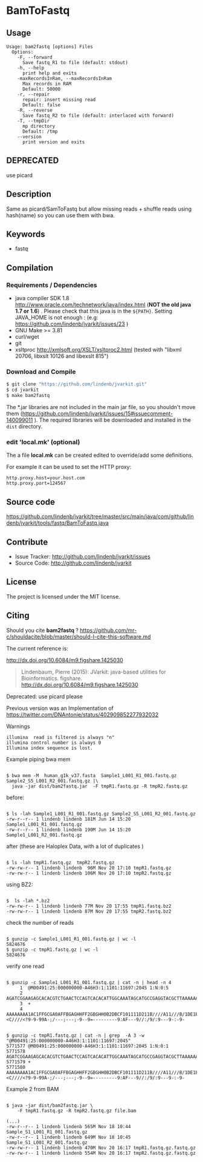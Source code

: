 # BamToFastq


## Usage

```
Usage: bam2fastq [options] Files
  Options:
    -F, --forward
      Save fastq_R1 to file (default: stdout)
    -h, --help
      print help and exits
    -maxRecordsInRam, --maxRecordsInRam
      Max records in RAM
      Default: 50000
    -r, --repair
      repair: insert missing read
      Default: false
    -R, --reverse
      Save fastq_R2 to file (default: interlaced with forward)
    -T, --tmpDir
      mp directory
      Default: /tmp
    --version
      print version and exits

```


## DEPRECATED

use picard

## Description

Same as picard/SamToFastq but allow missing reads + shuffle reads using hash(name) so you can use them with bwa. 


## Keywords

 * fastq


## Compilation

### Requirements / Dependencies

* java compiler SDK 1.8 http://www.oracle.com/technetwork/java/index.html (**NOT the old java 1.7 or 1.6**) . Please check that this java is in the `${PATH}`. Setting JAVA_HOME is not enough : (e.g: https://github.com/lindenb/jvarkit/issues/23 )
* GNU Make >= 3.81
* curl/wget
* git
* xsltproc http://xmlsoft.org/XSLT/xsltproc2.html (tested with "libxml 20706, libxslt 10126 and libexslt 815")


### Download and Compile

```bash
$ git clone "https://github.com/lindenb/jvarkit.git"
$ cd jvarkit
$ make bam2fastq
```

The *.jar libraries are not included in the main jar file, so you shouldn't move them (https://github.com/lindenb/jvarkit/issues/15#issuecomment-140099011 ).
The required libraries will be downloaded and installed in the `dist` directory.

### edit 'local.mk' (optional)

The a file **local.mk** can be created edited to override/add some definitions.

For example it can be used to set the HTTP proxy:

```
http.proxy.host=your.host.com
http.proxy.port=124567
```
## Source code 

https://github.com/lindenb/jvarkit/tree/master/src/main/java/com/github/lindenb/jvarkit/tools/fastq/BamToFastq.java

## Contribute

- Issue Tracker: http://github.com/lindenb/jvarkit/issues
- Source Code: http://github.com/lindenb/jvarkit

## License

The project is licensed under the MIT license.

## Citing

Should you cite **bam2fastq** ? https://github.com/mr-c/shouldacite/blob/master/should-I-cite-this-software.md

The current reference is:

http://dx.doi.org/10.6084/m9.figshare.1425030

> Lindenbaum, Pierre (2015): JVarkit: java-based utilities for Bioinformatics. figshare.
> http://dx.doi.org/10.6084/m9.figshare.1425030



Deprecated: use picard please

Previous version was an Implementation of https://twitter.com/DNAntonie/status/402909852277932032



Warnings

	illumina  read is filtered is always "n"
	illumina control number is always 0
	Illumina index sequence is lost.



Example
piping bwa mem



```

$ bwa mem -M  human_g1k_v37.fasta  Sample1_L001_R1_001.fastq.gz Sample2_S5_L001_R2_001.fastq.gz |\
  java -jar dist/bam2fastq.jar  -F tmpR1.fastq.gz -R tmpR2.fastq.gz

```




before:


```

$ ls -lah Sample1_L001_R1_001.fastq.gz Sample2_S5_L001_R2_001.fastq.gz
-rw-r--r-- 1 lindenb lindenb 181M Jun 14 15:20 Sample1_L001_R1_001.fastq.gz
-rw-r--r-- 1 lindenb lindenb 190M Jun 14 15:20 Sample1_L001_R2_001.fastq.gz

```




after (these are Haloplex Data, with a lot of duplicates )


```

$ ls -lah tmpR1.fastq.gz  tmpR2.fastq.gz
-rw-rw-r-- 1 lindenb lindenb  96M Nov 20 17:10 tmpR1.fastq.gz
-rw-rw-r-- 1 lindenb lindenb 106M Nov 20 17:10 tmpR2.fastq.gz

```




using BZ2:


```

$  ls -lah *.bz2
-rw-rw-r-- 1 lindenb lindenb 77M Nov 20 17:55 tmpR1.fastq.bz2
-rw-rw-r-- 1 lindenb lindenb 87M Nov 20 17:55 tmpR2.fastq.bz2

```





check the number of reads


```

$ gunzip -c Sample1_L001_R1_001.fastq.gz | wc -l
5824676
$ gunzip -c tmpR1.fastq.gz | wc -l
5824676

```


verify one read


```

$ gunzip -c Sample1_L001_R1_001.fastq.gz | cat -n | head -n 4
     1	@M00491:25:000000000-A46H3:1:1101:11697:2045 1:N:0:5
     2	AGATCGGAAGAGCACACGTCTGAACTCCAGTCACACATTGGCAAATAGCATGCCGAGGTACGCTTAAAAAAAAAACGACGCGAGGCAGGGGGGGAGGAAGCAGGGGAGCAACAGGGGGAAGGGAAGGGAAGAGAAGAAGAACGAACGAAAG
     3	+
     4	AAAAAAAA1AC1FFGCGA0AFFBGAGHHFF2GBGHH0B2DBCF101111D211B////A11///B/1DE1E/>>E//?///</<><C////<?9-9-99A-;/---;---;-9--9=---------9:AF---9//:/9/:9---9-:-9-


$ gunzip -c tmpR1.fastq.gz | cat -n | grep  -A 3 -w "@M00491:25:000000000-A46H3:1:1101:11697:2045"
5771577	@M00491:25:000000000-A46H3:1:1101:11697:2045 1:N:0:1
5771578	AGATCGGAAGAGCACACGTCTGAACTCCAGTCACACATTGGCAAATAGCATGCCGAGGTACGCTTAAAAAAAAAACGACGCGAGGCAGGGGGGGAGGAAGCAGGGGAGCAACAGGGGGAAGGGAAGGGAAGAGAAGAAGAACGAACGAAAG
5771579	+
5771580	AAAAAAAA1AC1FFGCGA0AFFBGAGHHFF2GBGHH0B2DBCF101111D211B////A11///B/1DE1E/>>E//?///</<><C////<?9-9-99A-;/---;---;-9--9=---------9:AF---9//:/9/:9---9-:-9-

```



Example 2 from BAM


```

$ java -jar dist/bam2fastq.jar \
    -F tmpR1.fastq.gz -R tmpR2.fastq.gz file.bam

(...)
-rw-r--r-- 1 lindenb lindenb 565M Nov 18 10:44 Sample_S1_L001_R1_001.fastq.gz
-rw-r--r-- 1 lindenb lindenb 649M Nov 18 10:45 Sample_S1_L001_R2_001.fastq.gz
-rw-rw-r-- 1 lindenb lindenb 470M Nov 20 16:17 tmpR1.fastq.gz.fastq.gz
-rw-rw-r-- 1 lindenb lindenb 554M Nov 20 16:17 tmpR2.fastq.gz.fastq.gz

```



